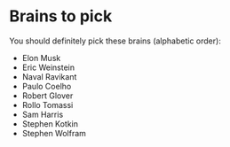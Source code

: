 # Brains to pick

You should definitely pick these brains (alphabetic order):

- Elon Musk
- Eric Weinstein
- Naval Ravikant
- Paulo Coelho
- Robert Glover
- Rollo Tomassi
- Sam Harris
- Stephen Kotkin
- Stephen Wolfram